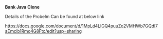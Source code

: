 **Bank Java Clone**

Details of the Probelm Can be found at below link

https://docs.google.com/document/d/1MpLd4LIGQ4puuZo2VMHWb7GQdl7aEmcib1Rmo4G8Ftc/edit?usp=sharing
